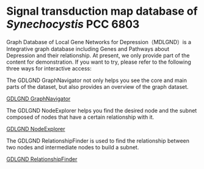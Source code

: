 #  Signal transduction map database of *Synechocystis* PCC 6803

Graph Database of Local Gene Networks for Depression（MDLGND）is a Integrative graph database including Genes and Pathways about Depression and their relationship.
At present, we only provide part of the content for demonstration. If you want to try, please refer to the following three ways for interactive access:

The GDLGND GraphNavigator not only helps you see the core and main parts of the dataset, but also provides an overview of the graph dataset.

[GDLGND GraphNavigator](https://ascaris-equi.github.io/GDLGND/GraphNavigator)

The GDLGND NodeExplorer helps you find the desired node and the subnet composed of nodes that have a certain relationship with it.

[GDLGND NodeExplorer](https://ascaris-equi.github.io/GDLGND/NodeExplorer)

The GDLGND RelationshipFinder is used to find the relationship between two nodes and intermediate nodes to build a subnet.

[GDLGND RelationshipFinder](https://ascaris-equi.github.io/GDLGND/RelationshipFinder)
